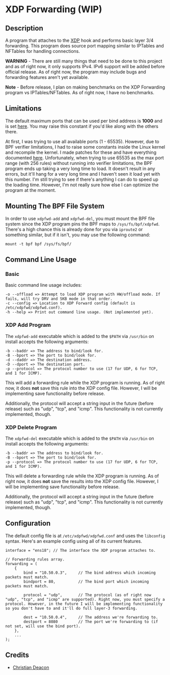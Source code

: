 # XDP Forwarding (WIP)
## Description
A program that attaches to the [XDP](https://www.iovisor.org/technology/xdp) hook and performs basic layer 3/4 forwarding. This program does source port mapping similar to IPTables and NFTables for handling connections.

**WARNING** - There are still many things that need to be done to this project and as of right now, it only supports IPv4. IPv6 support will be added before official release. As of right now, the program may include bugs and forwarding features aren't yet available.

**Note** - Before release, I plan on making benchmarks on the XDP Forwarding program vs IPTables/NFTables. As of right now, I have no benchmarks.

## Limitations
The default maximum ports that can be used per bind address is **1000** and is set [here](https://github.com/gamemann/XDP-Forwarding/blob/master/src/xdpfwd.h#L6). You may raise this constant if you'd like along with the others there.

At first, I was trying to use all available ports (1 - 65535). However, due to BPF verifier limitations, I had to raise some constants inside the Linux kernel and recompile the kernel. I made patches for these and have everything documented [here](https://github.com/gamemann/XDP-Forwarding/tree/master/patches). Unfortunately, when trying to use 65535 as the max port range (with 256 rules) without running into verifier limitations, the BPF program ends up taking a very long time to load. It doesn't result in any errors, but it'll hang for a very long time and I haven't seen it load yet with this number. I'm still trying to see if there's anything I can do to speed up the loading time. However, I'm not really sure how else I can optimize the program at the moment.

## Mounting The BPF File System
In order to use `xdpfwd-add` and `xdpfwd-del`, you must mount the BPF file system since the XDP program pins the BPF maps to `/sys/fs/bpf/xdpfwd`. There's a high chance this is already done for you via `iproute2` or something similar, but if it isn't, you may use the following command:

```
mount -t bpf bpf /sys/fs/bpf/
```
## Command Line Usage
### Basic
Basic command line usage includes:

```
-o --offload => Attempt to load XDP program with HW/offload mode. If fails, will try DRV and SKB mode in that order.
-c --config => Location to XDP Forward config (default is /etc/xdpfwd/xdpfwd.conf).
-h --help => Print out command line usage. (Not implemented yet).
```

### XDP Add Program
The `xdpfwd-add` executable which is added to the `$PATH` via `/usr/bin` on install accepts the following arguments:

```
-b --baddr => The address to bind/look for.
-B --bport => The port to bind/look for.
-d --daddr => The destination address.
-D --dport => The destination port.
-p --protocol => The protocol number to use (17 for UDP, 6 for TCP, and 1 for ICMP).
```

This will add a forwarding rule while the XDP program is running. As of right now, it does **not** save this rule into the XDP config file. However, I will be implementing save functionality before release.

Additionally, the protocol will accept a string input in the future (before release) such as "udp", "tcp", and "icmp". This functionality is not currently implemented, though.

### XDP Delete Program
The `xdpfwd-del` executable which is added to the `$PATH` via `/usr/bin` on install accepts the following arguments:

```
-b --baddr => The address to bind/look for.
-B --bport => The port to bind/look for.
-p --protocol => The protocol number to use (17 for UDP, 6 for TCP, and 1 for ICMP).
```

This will delete a forwarding rule while the XDP program is running. As of right now, it does **not** save the results into the XDP config file. However, I will be implementing save functionality before release.

Additionally, the protocol will accept a string input in the future (before release) such as "udp", "tcp", and "icmp". This functionality is not currently implemented, though.

## Configuration
The default config file is at `/etc/xdpfwd/xdpfwd.conf` and uses the `libconfig` syntax. Here's an example config using all of its current features.

```
interface = "ens18"; // The interface the XDP program attaches to.

// Forwarding rules array.
forwarding = (
    {
        bind = "10.50.0.3",     // The bind address which incoming packets must match.
        bindport = 80,          // The bind port which incoming packets must match.

        protocol = "udp",       // The protocol (as of right now "udp", "tcp", and "icmp" are supported). Right now, you must specify a protocol. However, in the future I will be implementing functionality so you don't have to and it'll do full layer-3 forwarding.

        dest = "10.50.0.4",     // The address we're forwarding to.
        destport = 8080         // The port we're forwarding to (if not set, will use the bind port).
    },
    ...
);
```

## Credits
* [Christian Deacon](https://github.com/gamemann)